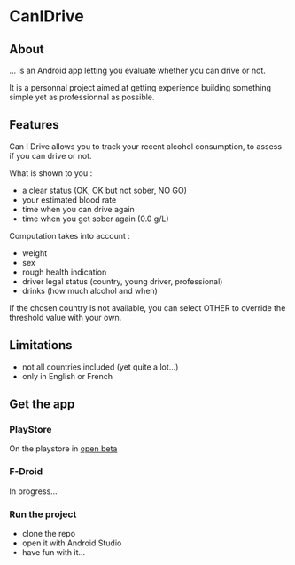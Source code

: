 # CanIDrive

## About
... is an Android app letting you evaluate whether you can drive or not.

It is a personnal project aimed at getting experience building something simple yet as professionnal as possible.

## Features
Can I Drive allows you to track your recent alcohol consumption, to assess if you can drive or not.

What is shown to you :
- a clear status (OK, OK but not sober, NO GO)
- your estimated blood rate
- time when you can drive again
- time when you get sober again (0.0 g/L)

Computation takes into account :
- weight
- sex
- rough health indication
- driver legal status (country, young driver, professional)
- drinks (how much alcohol and when)

If the chosen country is not available, you can select OTHER to override the threshold value with your own.

## Limitations
- not all countries included (yet quite a lot...)
- only in English or French


## Get the app
### PlayStore
On the playstore in [open beta](https://play.google.com/store/apps/details?id=com.vaudibert.canidrive)

### F-Droid
In progress...

### Run the project
* clone the repo
* open it with Android Studio
* have fun with it...
